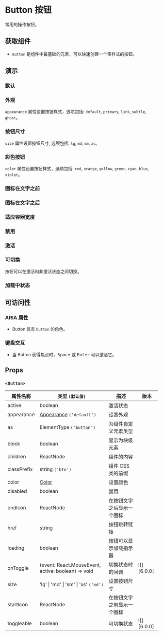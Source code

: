 # Button 按钮

常用的操作按钮。

## 获取组件

<!--{include:<import-guide>}-->

- `Button` 是组件中最基础的元素，可以快速创建一个带样式的按钮。

## 演示

### 默认

<!--{include:`basic.md`}-->

### 外观

`appearance` 属性设置按钮样式，选项包括: `default`, `primary`, `link`, `subtle`, `ghost`。

<!--{include:`appearance.md`}-->

### 按钮尺寸

`size` 属性设置按钮尺寸, 选项包括: `lg`, `md`, `sm`, `xs`。

<!--{include:`size.md`}-->

### 彩色按钮

`color` 属性设置按钮样式，选项包括: `red`, `orange`, `yellow`, `green`, `cyan`, `blue`, `violet`。

<!--{include:`color.md`}-->

### 图标在文字之前

<!--{include:`with-icon-before.md`}-->

### 图标在文字之后

<!--{include:`with-icon-after.md`}-->

### 适应容器宽度

<!--{include:`block.md`}-->

### 禁用

<!--{include:`disabled.md`}-->

### 激活

<!--{include:`active.md`}-->

### 可切换

按钮可以在激活和非激活状态之间切换。

<!--{include:`toggleable.md`}-->

### 加载中状态

<!--{include:`loading.md`}-->

## 可访问性

### ARIA 属性

- Button 具有 `button` 的角色。

### 键盘交互

- 当 Button 获得焦点时，<kbd>Space</kbd> 或 <kbd>Enter</kbd> 可以激活它。

## Props

### `<Button>`

| 属性名称    | 类型 `(默认值)`                                      | 描述                       | 版本       |
| ----------- | ---------------------------------------------------- | -------------------------- | ---------- |
| active      | boolean                                              | 激活状态                   |            |
| appearance  | [Appearance](#code-ts-appearance-code) `('default')` | 设置外观                   |            |
| as          | ElementType `('button')`                             | 为组件自定义元素类型       |            |
| block       | boolean                                              | 显示为块级元素             |            |
| children    | ReactNode                                            | 组件的内容                 |            |
| classPrefix | string `('btn')`                                     | 组件 CSS 类的前缀          |            |
| color       | [Color](#code-ts-color-code)                         | 设置颜色                   |            |
| disabled    | boolean                                              | 禁用                       |            |
| endIcon     | ReactNode                                            | 在按钮文字之后显示一个图标 |            |
| href        | string                                               | 按钮跳转链接               |            |
| loading     | boolean                                              | 按钮可以显示加载指示器     |            |
| onToggle    | (event: React.MouseEvent, active: boolean) => void   | 切换状态时的回调           | ![][6.0.0] |
| size        | 'lg' \| 'md' \| 'sm' \| 'xs' `('md')`                | 设置按钮尺寸               |            |
| startIcon   | ReactNode                                            | 在按钮文字之前显示一个图标 |            |
| toggleable  | boolean                                              | 可切换状态                 | ![][6.0.0] |

<!--{include:(_common/types/appearance.md)}-->
<!--{include:(_common/types/color.md)}-->
